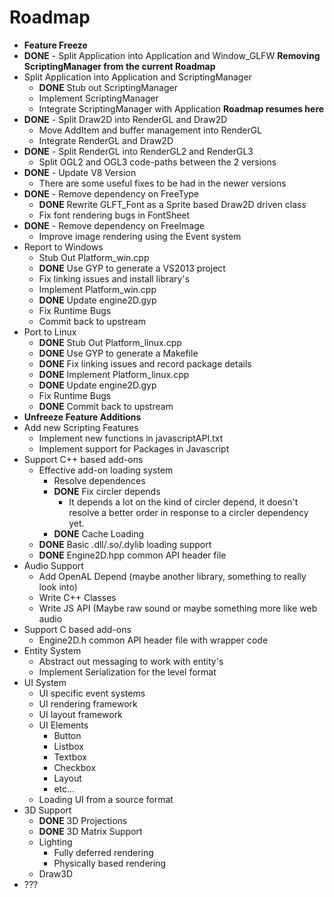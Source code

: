 # Roadmap

- **Feature Freeze**
- **DONE** - Split Application into Application and Window_GLFW
**Removing ScriptingManager from the current Roadmap**
- Split Application into Application and ScriptingManager
	- **DONE** Stub out ScriptingManager
	- Implement ScriptingManager
	- Integrate ScriptingManager with Application
**Roadmap resumes here**
- **DONE** - Split Draw2D into RenderGL and Draw2D
	- Move AddItem and buffer management into RenderGL
	- Integrate RenderGL and Draw2D
- **DONE** - Split RenderGL into RenderGL2 and RenderGL3
	- Split OGL2 and OGL3 code-paths between the 2 versions
- **DONE** - Update V8 Version
	- There are some useful fixes to be had in the newer versions
- **DONE** - Remove dependency on FreeType
	- **DONE** Rewrite GLFT_Font as a Sprite based Draw2D driven class
	- Fix font rendering bugs in FontSheet
- **DONE** - Remove dependency on FreeImage
	- Improve image rendering using the Event system
- Report to Windows
	- Stub Out Platform_win.cpp
	- **DONE** Use GYP to generate a VS2013 project
	- Fix linking issues and install library's
	- Implement Platform_win.cpp
	- **DONE** Update engine2D.gyp
	- Fix Runtime Bugs
	- Commit back to upstream
- Port to Linux
	- **DONE** Stub Out Platform_linux.cpp
	- **DONE** Use GYP to generate a Makefile
	- **DONE** Fix linking issues and record package details
	- **DONE** Implement Platform_linux.cpp
	- **DONE** Update engine2D.gyp
	- Fix Runtime Bugs
	- **DONE** Commit back to upstream
- **Unfreeze Feature Additions**
- Add new Scripting Features
	- Implement new functions in javascriptAPI.txt
	- Implement support for Packages in Javascript
- Support C++ based add-ons
	- Effective add-on loading system
		- Resolve dependences
		- **DONE** Fix circler depends
			+ It depends a lot on the kind of circler depend, it doesn't resolve a better order in response to a circler dependency yet.
		- **DONE** Cache Loading
	- **DONE** Basic .dll/.so/.dylib loading support
	- **DONE** Engine2D.hpp common API header file
- Audio Support
	- Add OpenAL Depend (maybe another library, something to really look into)
	- Write C++ Classes
	- Write JS API (Maybe raw sound or maybe something more like web audio
- Support C based add-ons
	- Engine2D.h common API header file with wrapper code
- Entity System
	- Abstract out messaging to work with entity's
	- Implement Serialization for the level format
- UI System
	- UI specific event systems
	- UI rendering framework
	- UI layout framework
	- UI Elements
		+ Button
		+ Listbox
		+ Textbox
		+ Checkbox
		+ Layout
		+ etc...
	- Loading UI from a source format
- 3D Support
	- **DONE** 3D Projections
	- **DONE** 3D Matrix Support
	- Lighting
		- Fully deferred rendering
		- Physically based rendering
	- Draw3D
- ???
